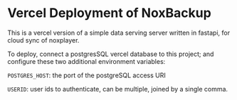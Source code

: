 # Vercel Deployment of NoxBackup

This is a vercel version of a simple data serving server written in fastapi, for cloud sync of noxplayer.

To deploy, connect a postgresSQL vercel database to this project; and configure these two additional environment variables:

`POSTGRES_HOST`: the port of the postgreSQL access URI

`USERID`: user ids to authenticate, can be multiple, joined by a single comma.
